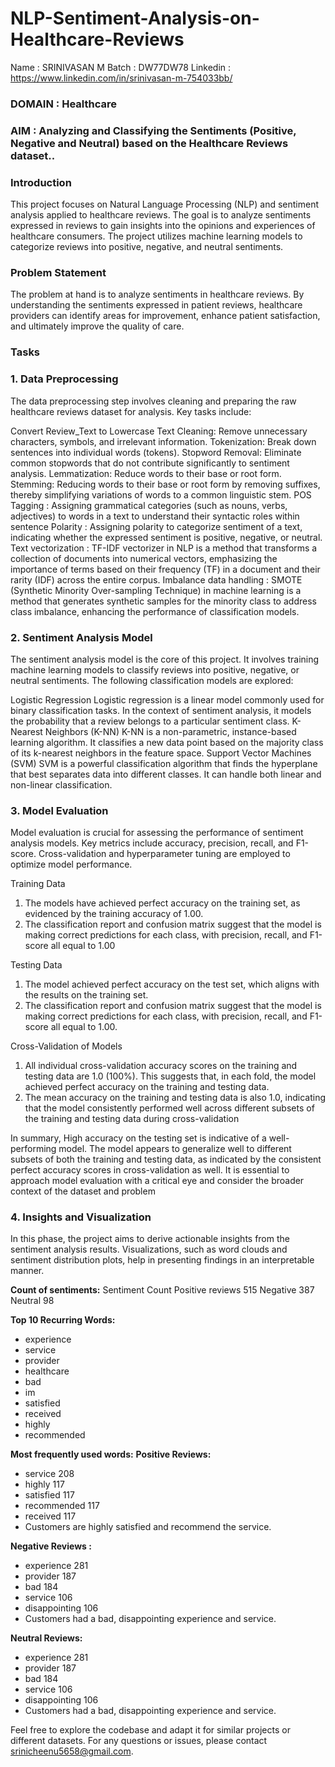 # NLP-Sentiment-Analysis-on-Healthcare-Reviews
Name : SRINIVASAN M
Batch : DW77DW78
Linkedin : https://www.linkedin.com/in/srinivasan-m-754033bb/
### **DOMAIN** : **Healthcare**
### **AIM** : **Analyzing and Classifying the Sentiments (Positive, Negative and Neutral) based on the Healthcare Reviews dataset..**

### **Introduction**
This project focuses on Natural Language Processing (NLP) and sentiment analysis applied to healthcare reviews. The goal is to analyze sentiments expressed in reviews to gain insights into the opinions and experiences of healthcare consumers. The project utilizes machine learning models to categorize reviews into positive, negative, and neutral sentiments.

### **Problem Statement**
The problem at hand is to analyze sentiments in healthcare reviews. By understanding the sentiments expressed in patient reviews, healthcare providers can identify areas for improvement, enhance patient satisfaction, and ultimately improve the quality of care.

### **Tasks**
### 1. **Data Preprocessing**
The data preprocessing step involves cleaning and preparing the raw healthcare reviews dataset for analysis. Key tasks include:

Convert Review_Text to Lowercase
Text Cleaning: Remove unnecessary characters, symbols, and irrelevant information.
Tokenization: Break down sentences into individual words (tokens).
Stopword Removal: Eliminate common stopwords that do not contribute significantly to sentiment analysis.
Lemmatization: Reduce words to their base or root form.
Stemming: Reducing words to their base or root form by removing suffixes, thereby simplifying variations of words to a common linguistic stem.
POS Tagging : Assigning grammatical categories (such as nouns, verbs, adjectives) to words in a text to understand their syntactic roles within sentence
Polarity : Assigning polarity to categorize sentiment of a text, indicating whether the expressed sentiment is positive, negative, or neutral.
Text vectorization : TF-IDF vectorizer in NLP is a method that transforms a collection of documents into numerical vectors, emphasizing the importance of terms based on their frequency (TF) in a document and their rarity (IDF) across the entire corpus.
Imbalance data handling : SMOTE (Synthetic Minority Over-sampling Technique) in machine learning is a method that generates synthetic samples for the minority class to address class imbalance, enhancing the performance of classification models.

### 2. **Sentiment Analysis Model**
The sentiment analysis model is the core of this project. It involves training machine learning models to classify reviews into positive, negative, or neutral sentiments. The following classification models are explored:

Logistic Regression
Logistic regression is a linear model commonly used for binary classification tasks.
In the context of sentiment analysis, it models the probability that a review belongs to a particular sentiment class.
K-Nearest Neighbors (K-NN)
K-NN is a non-parametric, instance-based learning algorithm.
It classifies a new data point based on the majority class of its k-nearest neighbors in the feature space.
Support Vector Machines (SVM)
SVM is a powerful classification algorithm that finds the hyperplane that best separates data into different classes.
It can handle both linear and non-linear classification.

### 3. **Model Evaluation**
Model evaluation is crucial for assessing the performance of sentiment analysis models. Key metrics include accuracy, precision, recall, and F1-score. Cross-validation and hyperparameter tuning are employed to optimize model performance.

Training Data
1. The models have achieved perfect accuracy on the training set, as evidenced by the training accuracy of 1.00.
2. The classification report and confusion matrix suggest that the model is making correct predictions for each class, with precision, recall, and F1-score all equal to 1.00

Testing Data
1. The model achieved perfect accuracy on the test set, which aligns with the results on the training set.
2. The classification report and confusion matrix suggest that the model is making correct predictions for each class, with precision, recall, and F1-score all equal to 1.00.

Cross-Validation of Models
1. All individual cross-validation accuracy scores on the training and testing data are 1.0 (100%). This suggests that, in each fold, the model achieved perfect accuracy on the training and testing data.
2. The mean accuracy on the training  and testing data is also 1.0, indicating that the model consistently performed well across different subsets of the training and testing data during cross-validation

In summary, High accuracy on the testing set is indicative of a well-performing model. The model appears to generalize well to different subsets of both the training and testing data, as indicated by the consistent perfect accuracy scores in cross-validation as well. It is essential to approach model evaluation with a critical eye and consider the broader context of the dataset and problem

### **4. Insights and Visualization**
In this phase, the project aims to derive actionable insights from the sentiment analysis results. Visualizations, such as word clouds and sentiment distribution plots, help in presenting findings in an interpretable manner.

**Count of sentiments:**
Sentiment          Count
Positive reviews    515
Negative            387
Neutral              98

**Top 10 Recurring Words:** 
  - experience
  - service
  - provider
  - healthcare
  - bad
  - im
  - satisfied
  - received
  - highly
  - recommended

**Most frequently used words:**
**Positive Reviews:** 
  - service	208
  - highly	117
  - satisfied	117
  - recommended	117
  - received	117 
- Customers are highly satisfied and recommend the service.
 
**Negative Reviews :** 
  - experience	281
  - provider	187
  - bad	184
  - service	106
  - disappointing	106
- Customers had a bad, disappointing experience and service.

**Neutral Reviews:**
  - experience	281
  - provider	187
  - bad	184
  - service	106
  - disappointing	106
- Customers had a bad, disappointing experience and service.


Feel free to explore the codebase and adapt it for similar projects or different datasets. For any questions or issues, please contact srinicheenu5658@gmail.com.

